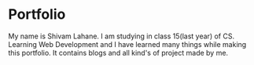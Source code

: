 # Portfolio #
My name is Shivam Lahane. I am studying in class 15(last year) of CS. Learning Web Development and I have learned many things while making this portfolio. It contains blogs and all kind's of project made by me. 
